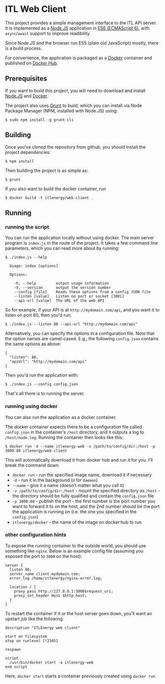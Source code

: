 ITL Web Client
==============

This project provides a simple management interface to the ITL API server.  It is implemented as a [Node.JS](https://nodejs.org/) application in [ES6 (ECMAScript 6)](http://babeljs.io/docs/learn-es6/), with `async`/`await` support to improve readibility.

Since Node.JS and the browser run ES5 (plain old JavaScript) mostly, there is a build process.

For convenience, the application is packaged as a [Docker](https://www.docker.com/) container and published on [Docker Hub](https://registry.hub.docker.com/u/itlenergy/web-client/).


Prerequisites
-------------

If you want to build this project, you will need to download and install [Node.JS](https://nodejs.org/) and [Docker](https://docs.docker.com/installation/#installation).

The project also uses [Grunt](http://gruntjs.com/) to build, which you can install via Node Package Manager (NPM, installed with Node.JS) using:

    $ sudo npm install -g grunt-cli


Building
--------

Once you've cloned the repository from github, you should install the project dependencies:

    $ npm install
    
Then building the project is as simple as:

    $ grunt

If you also want to build the docker container, run

    $ docker build -t itlenergy/web-client .


Running
-------

### running the script

You can run the application locally without using docker.  The main server program is `index.js` in the route of the project.  It takes a few command line parameters, which you can read more about by running:

    $ ./index.js --help
    
      Usage: index [options]

      Options:

        -h, --help         output usage information
        -V, --version      output the version number
        --config [file]    Reads these options from a config JSON file
        --listen [value]   Listen on port or socket [3001]
        --api-url [value]  The URL of the web API

So for example, if your API is at `http://mydomain.com/api`, and you want it to listen on port 80, then you'd run:

    $ ./index.js --listen 80 --api-url "http://mydomain.com/api"

Alternatively, you can specify the options in a configuration file.  Note that the option names are camel-cased.  E.g., the following `config.json` contains the same options as above:

    {
      "listen": 80,
      "apiUrl": "http://mydomain.com/api"
    }

Then you'd run the application with:

    $ ./index.js --config config.json

That's all there is to running the server.


### running using docker

You can also run the application as a docker container.

The docker container expects there to be a configuration file called `config.json` in the container's `/host` directory, and it outputs a log to `/host/node.log`.  Running the container then looks like this:

    $ docker run -d --name itlenergy-web -v /path/to/config/dir:/host -p 3000:80 itlenergy/web-client
    
This will automatically download it from docker hub and run it for you.  I'll break the command down:

 * `docker run` - run the specified image name, download it if necessary
 * `-d` - run it in the background (`d` for `daemon`)
 * `--name` - give it a name (doesn't matter what you call it)
 * `-v /path/to/config/dir:/host` - mount the specified directory as `/host` - the directory should be fully qualified and contain the `config.json` file
 * `-p 3000:80` - publish the port - the first number is the port number you want to forward it to on the host, and the 2nd number should be the port the application is running on (i.e. the one you specified in the `config.json`)
 * `itlenergy/docker` - the name of the image on docker hub to run
 

### other configuration hints

To expose the running container to the outside world, you should use something like `nginx`.  Below is an example config file (assuming you exposed the port to `3000` on the host):

    server {
      listen 80;
      server_name client.mydomain.com;
      error_log /home/itlenergy/nginx-error.log;

      location / {
        proxy_pass http://127.0.0.1:3000$request_uri;
        proxy_set_header Host $http_host;
      }
    }

To restart the container if it or the host server goes down, you'll want an upstart job like the following:

    description "ITLEnergy web client"

    start on filesystem
    stop on runlevel [!2345]

    respawn

    script
      /usr/bin/docker start -a itlenergy-web
    end script

Here, `docker start` starts a container previously created using `docker run`.
